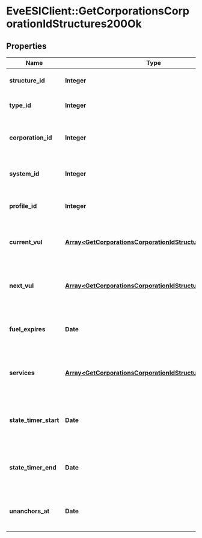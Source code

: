 # EveESIClient::GetCorporationsCorporationIdStructures200Ok

## Properties
Name | Type | Description | Notes
------------ | ------------- | ------------- | -------------
**structure_id** | **Integer** | The Item ID of the structure | 
**type_id** | **Integer** | The type id of the structure | 
**corporation_id** | **Integer** | ID of the corporation that owns the structure | 
**system_id** | **Integer** | The solar system the structure is in | 
**profile_id** | **Integer** | The id of the ACL profile for this citadel | 
**current_vul** | [**Array&lt;GetCorporationsCorporationIdStructuresCurrentVul&gt;**](GetCorporationsCorporationIdStructuresCurrentVul.md) | This week&#39;s vulnerability windows, Monday is day 0 | 
**next_vul** | [**Array&lt;GetCorporationsCorporationIdStructuresNextVul&gt;**](GetCorporationsCorporationIdStructuresNextVul.md) | Next week&#39;s vulnerability windows, Monday is day 0 | 
**fuel_expires** | **Date** | Date on which the structure will run out of fuel | [optional] 
**services** | [**Array&lt;GetCorporationsCorporationIdStructuresService&gt;**](GetCorporationsCorporationIdStructuresService.md) | Contains a list of service upgrades, and their state | [optional] 
**state_timer_start** | **Date** | Date at which the structure entered it&#39;s current state | [optional] 
**state_timer_end** | **Date** | Date at which the structure will move to it&#39;s next state | [optional] 
**unanchors_at** | **Date** | Date at which the structure will unanchor | [optional] 


